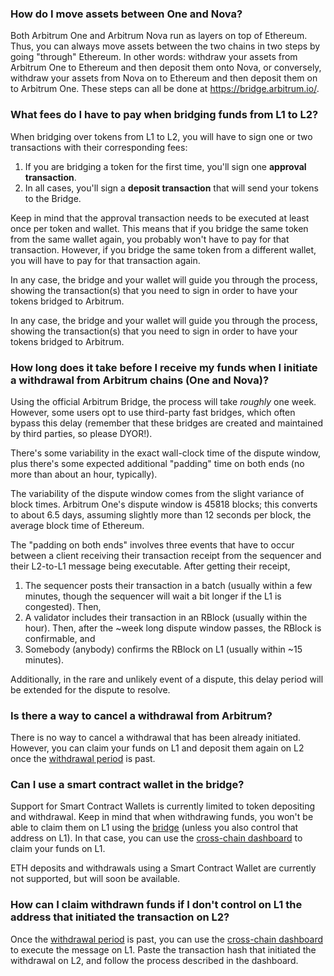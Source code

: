 ### How do I move assets between One and Nova?
<p>
Both Arbitrum One and Arbitrum Nova run as layers on top of Ethereum. Thus, you can always move assets between the two chains in two steps by going "through" Ethereum. In other words: withdraw your assets from Arbitrum One to Ethereum and then deposit them onto Nova, or conversely, withdraw your assets from Nova on to Ethereum and then deposit them on to Arbitrum One. These steps can all be done at <a href="https://bridge.arbitrum.io/">https://bridge.arbitrum.io/</a>.
</p>

<p>

</p>

<p>

</p>

### What fees do I have to pay when bridging funds from L1 to L2?
<p>
When bridging over tokens from L1 to L2, you will have to sign one or two transactions with their corresponding fees:
</p>

<ol>
<li>If you are bridging a token for the first time, you'll sign one <strong>approval transaction</strong>.</li>
<li>In all cases, you'll sign a <strong>deposit transaction</strong> that will send your tokens to the Bridge.</li>
</ol>
<p>

</p>

<p>
Keep in mind that the approval transaction needs to be executed at least once per token and wallet. This means that if you bridge the same token from the same wallet again, you probably won't have to pay for that transaction. However, if you bridge the same token from a different wallet, you will have to pay for that transaction again.
</p>

<p>

</p>

<p>
In any case, the bridge and your wallet will guide you through the process, showing the transaction(s) that you need to sign in order to have your tokens bridged to Arbitrum.
</p>

<p>

</p>

<p>
  In any case, the bridge and your wallet will guide you through the process, showing the
  transaction(s) that you need to sign in order to have your tokens bridged to Arbitrum.
</p>

<p>

</p>

### How long does it take before I receive my funds when I initiate a withdrawal from Arbitrum chains (One and Nova)?
<p>
Using the official Arbitrum Bridge, the process will take <em>roughly</em> one week. However, some users opt to use third-party fast bridges, which often bypass this delay (remember that these bridges are created and maintained by third parties, so please DYOR!).
</p>

<p>
There's some variability in the exact wall-clock time of the dispute window, plus there's some expected additional "padding" time on both ends (no more than about an hour, typically).
</p>

<p>
The variability of the dispute window comes from the slight variance of block times. Arbitrum One's dispute window is 45818 blocks; this converts to about 6.5 days, assuming slightly more than 12 seconds per block, the average block time of Ethereum.
</p>

<p>
The "padding on both ends" involves three events that have to occur between a client receiving their transaction receipt from the sequencer and their L2-to-L1 message being executable. After getting their receipt,
</p>

<ol>
<li>The sequencer posts their transaction in a batch (usually within a few minutes, though the sequencer will wait a bit longer if the L1 is congested). Then,</li>
<li>A validator includes their transaction in an RBlock (usually within the hour). Then, after the ~week long dispute window passes, the RBlock is confirmable, and</li>
<li>Somebody (anybody) confirms the RBlock on L1 (usually within ~15 minutes).</li>
</ol>
<p>
Additionally, in the rare and unlikely event of a dispute, this delay period will be extended for the dispute to resolve.
</p>


### Is there a way to cancel a withdrawal from Arbitrum?
<p>
There is no way to cancel a withdrawal that has been already initiated. However, you can claim your funds on L1 and deposit them again on L2 once the <a href="https://developer.arbitrum.io/learn-more/faq#why-was-one-week-chosen-for-arbitrum-ones-dispute-window">withdrawal period</a> is past.
</p>

<p>

</p>

<p>

</p>

### Can I use a smart contract wallet in the bridge?
<p>
Support for Smart Contract Wallets is currently limited to token depositing and withdrawal. Keep in mind that when withdrawing funds, you won't be able to claim them on L1 using the <a href="https://bridge.arbitrum.io/">bridge</a> (unless you also control that address on L1). In that case, you can use the <a href="https://retryable-dashboard.arbitrum.io/tx">cross-chain dashboard</a> to claim your funds on L1.
</p>

<p>
ETH deposits and withdrawals using a Smart Contract Wallet are currently not supported, but will soon be available.
</p>

<p>

</p>

<p>

</p>

### How can I claim withdrawn funds if I don't control on L1 the address that initiated the transaction on L2?
<p>
Once the <a href="https://developer.arbitrum.io/learn-more/faq#why-was-one-week-chosen-for-arbitrum-ones-dispute-window">withdrawal period</a> is past, you can use the <a href="https://retryable-dashboard.arbitrum.io/tx">cross-chain dashboard</a> to execute the message on L1. Paste the transaction hash that initiated the withdrawal on L2, and follow the process described in the dashboard.
</p>

<p>

</p>

<p>

</p>
